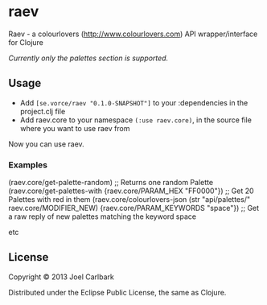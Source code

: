 # raev

Raev - a colourlovers (http://www.colourlovers.com) API wrapper/interface for Clojure

*Currently only the palettes section is supported.*

## Usage

* Add `[se.vorce/raev "0.1.0-SNAPSHOT"]` to your :dependencies in the project.clj file
* Add raev.core to your namespace `(:use raev.core)`, in the source file where you want to use raev from

Now you can use raev.

### Examples

   (raev.core/get-palette-random) ;; Returns one random Palette
   (raev.core/get-palettes-with {raev.core/PARAM_HEX "FF0000"}) ;; Get 20 Palettes with red in them
   (raev.core/colourlovers-json (str "api/palettes/" raev.core/MODIFIER_NEW) {raev.core/PARAM_KEYWORDS "space"}) ;; Get a raw reply of new palettes matching the keyword space

etc

## License

Copyright © 2013 Joel Carlbark

Distributed under the Eclipse Public License, the same as Clojure.
